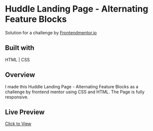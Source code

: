 # Huddle Landing Page - Alternating Feature Blocks

Solution for a challenge by <a href="https://www.frontendmentor.io/home">Frontendmentor.io</a>


## Built with

HTML | CSS

## Overview

I made this Huddle Landing Page - Alternating Feature Blocks as a challenge by frontend mentor using CSS and HTML. The Page is fully responsive.

## Live Preview
<a href="https://bazifabdullah.github.io/huddle-landing-page-with-alternating-block-features/" target="_blank">Click to View</a>
